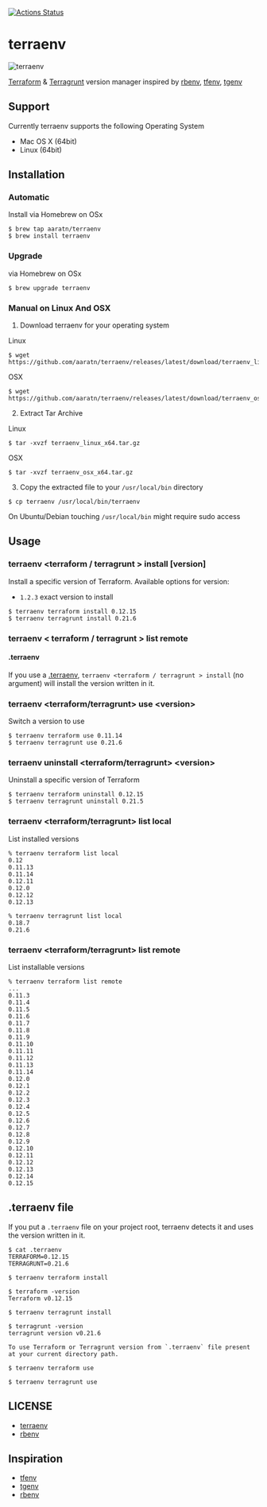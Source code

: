 [![Actions Status](https://github.com/aaratn/terraenv/workflows/Build%20&%20Release/badge.svg)](https://github.com/aaratn/terraenv/actions)
# terraenv

![terraenv](https://repository-images.githubusercontent.com/221698182/e820d380-0bab-11ea-80b0-0f8a25a0d178
)

[Terraform](https://www.terraform.io/) & [Terragrunt](https://github.com/gruntwork-io/terragrunt) version manager inspired by [rbenv](https://github.com/rbenv/rbenv), [tfenv](https://github.com/tfutils/tfenv), [tgenv](https://github.com/cunymatthieu/tgenv)

## Support

Currently terraenv supports the following Operating System

- Mac OS X (64bit)
- Linux (64bit)

## Installation

### Automatic

Install via Homebrew on OSx

  ```console
  $ brew tap aaratn/terraenv
  $ brew install terraenv
  ```

### Upgrade

via Homebrew on OSx

  ```console
  $ brew upgrade terraenv
  ```

### Manual on Linux And OSX

1. Download terraenv for your operating system

  Linux

  ```console
  $ wget https://github.com/aaratn/terraenv/releases/latest/download/terraenv_linux_x64.tar.gz
  ```

  OSX

  ```console
  $ wget https://github.com/aaratn/terraenv/releases/latest/download/terraenv_osx_x64.tar.gz
  ```


2. Extract Tar Archive

  Linux
  ```console
  $ tar -xvzf terraenv_linux_x64.tar.gz
  ```
  OSX
  ```console
  $ tar -xvzf terraenv_osx_x64.tar.gz
  ```

3. Copy the extracted file to your `/usr/local/bin` directory

  ```console
  $ cp terraenv /usr/local/bin/terraenv
  ```

  On Ubuntu/Debian touching `/usr/local/bin` might require sudo access


## Usage

### terraenv <terraform / terragrunt > install [version]

Install a specific version of Terraform. Available options for version:

- `1.2.3` exact version to install


```console
$ terraenv terraform install 0.12.15
$ terraenv terragrunt install 0.21.6
```

### terraenv < terraform / terragrunt > list remote

#### .terraenv

If you use a [.terraenv](#.terraenv-file), `terraenv <terraform / terragrunt > install` (no argument) will install the version written in it.

### terraenv &lt;terraform/terragrunt> use &lt;version>

Switch a version to use

```console
$ terraenv terraform use 0.11.14
$ terraenv terragrunt use 0.21.6
```

### terraenv uninstall &lt;terraform/terragrunt> &lt;version>

Uninstall a specific version of Terraform

```console
$ terraenv terraform uninstall 0.12.15
$ terraenv terragrunt uninstall 0.21.5
```

### terraenv &lt;terraform/terragrunt> list local

List installed versions

```console
% terraenv terraform list local
0.12
0.11.13
0.11.14
0.12.11
0.12.0
0.12.12
0.12.13
```
```console
% terraenv terragrunt list local
0.18.7
0.21.6
```

### terraenv &lt;terraform/terragrunt> list remote

List installable versions

```console
% terraenv terraform list remote
...
0.11.3
0.11.4
0.11.5
0.11.6
0.11.7
0.11.8
0.11.9
0.11.10
0.11.11
0.11.12
0.11.13
0.11.14
0.12.0
0.12.1
0.12.2
0.12.3
0.12.4
0.12.5
0.12.6
0.12.7
0.12.8
0.12.9
0.12.10
0.12.11
0.12.12
0.12.13
0.12.14
0.12.15
```

## .terraenv file

If you put a `.terraenv` file on your project root, terraenv detects it and uses the version written in it.

```console
$ cat .terraenv
TERRAFORM=0.12.15
TERRAGRUNT=0.21.6

$ terraenv terraform install

$ terraform -version
Terraform v0.12.15

$ terraenv terragrunt install

$ terragrunt -version
terragrunt version v0.21.6

To use Terraform or Terragrunt version from `.terraenv` file present at your current directory path.

$ terraenv terraform use

$ terraenv terragrunt use
```

## LICENSE

- [terraenv](https://github.com/aaratn/terraenv/blob/master/LICENSE)
- [rbenv](https://github.com/rbenv/rbenv/blob/master/LICENSE)

## Inspiration
- [tfenv](https://github.com/tfutils/tfenv)
- [tgenv](https://github.com/cunymatthieu/tgenv)
- [rbenv](https://github.com/rbenv/rbenv)
